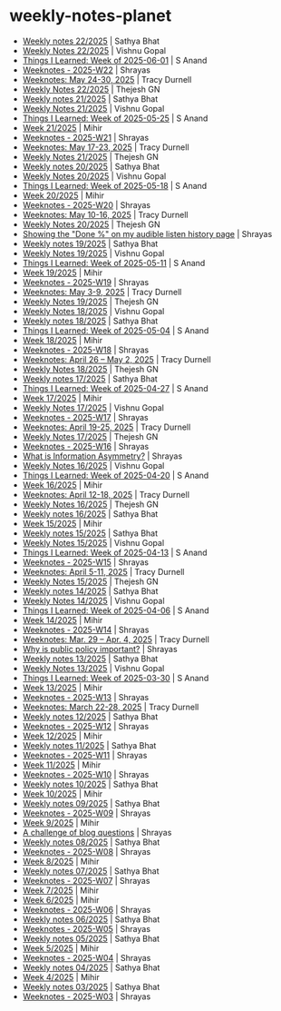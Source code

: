 # weekly-notes-planet
<!-- BLOG-POST-LIST:START -->
- [Weekly notes 22/2025](https://sathyabh.at/weekly-notes-22-2025/) | Sathya Bhat 
- [Weekly Notes 22/2025](https://vishnugopal.com/2025/06/01/weekly-notes-22-2025/) | Vishnu Gopal 
- [Things I Learned: Week of 2025-06-01](https://til.s-anand.net/2025-06-01.html) | S Anand 
- [Weeknotes - 2025-W22](https://shrayas.com/weeknotes-2025-w22) | Shrayas 
- [Weeknotes: May 24-30, 2025](https://tracydurnell.com/2025/05/30/weeknotes-may-24-30-2025/) | Tracy Durnell 
- [Weekly Notes 22/2025](https://thejeshgn.com/2025/05/30/weekly-notes-22-2025/) | Thejesh GN 
- [Weekly notes 21/2025](https://sathyabh.at/weekly-notes-21-2025/) | Sathya Bhat 
- [Weekly Notes 21/2025](https://vishnugopal.com/2025/05/25/weekly-notes-21-2025/) | Vishnu Gopal 
- [Things I Learned: Week of 2025-05-25](https://til.s-anand.net/2025-05-25.html) | S Anand 
- [Week 21/2025](https://learningwala.in/blog/week-21-2025/) | Mihir 
- [Weeknotes - 2025-W21](https://shrayas.com/weeknotes-2025-w21) | Shrayas 
- [Weeknotes: May 17-23, 2025](https://tracydurnell.com/2025/05/23/weeknotes-may-17-23-2025/) | Tracy Durnell 
- [Weekly Notes 21/2025](https://thejeshgn.com/2025/05/23/weekly-notes-21-2025/) | Thejesh GN 
- [Weekly notes 20/2025](https://sathyabh.at/weekly-notes-20-2025/) | Sathya Bhat 
- [Weekly Notes 20/2025](https://vishnugopal.com/2025/05/18/weekly-notes-20-2025/) | Vishnu Gopal 
- [Things I Learned: Week of 2025-05-18](https://til.s-anand.net/2025-05-18.html) | S Anand 
- [Week 20/2025](https://learningwala.in/blog/week-20-2025/) | Mihir 
- [Weeknotes - 2025-W20](https://shrayas.com/weeknotes-2025-w20) | Shrayas 
- [Weeknotes: May 10-16, 2025](https://tracydurnell.com/2025/05/16/weeknotes-may-10-16-2025/) | Tracy Durnell 
- [Weekly Notes 20/2025](https://thejeshgn.com/2025/05/16/weekly-notes-20-2025/) | Thejesh GN 
- [Showing the &quot;Done %&quot; on my audible listen history page](https://shrayas.com/showing-the-done-percent-on-my-audible-listen-history-page) | Shrayas 
- [Weekly notes 19/2025](https://sathyabh.at/weekly-notes-19-2025/) | Sathya Bhat 
- [Weekly Notes 19/2025](https://vishnugopal.com/2025/05/11/weekly-notes-19-2025/) | Vishnu Gopal 
- [Things I Learned: Week of 2025-05-11](https://til.s-anand.net/2025-05-11.html) | S Anand 
- [Week 19/2025](https://learningwala.in/blog/week-19-2025/) | Mihir 
- [Weeknotes - 2025-W19](https://shrayas.com/weeknotes-2025-w19) | Shrayas 
- [Weeknotes: May 3-9, 2025](https://tracydurnell.com/2025/05/09/weeknotes-may-3-9-2025/) | Tracy Durnell 
- [Weekly Notes 19/2025](https://thejeshgn.com/2025/05/09/weekly-notes-19-2025/) | Thejesh GN 
- [Weekly Notes 18/2025](https://vishnugopal.com/2025/05/04/weekly-notes-18-2025/) | Vishnu Gopal 
- [Weekly notes 18/2025](https://sathyabh.at/weekly-notes-18-2025/) | Sathya Bhat 
- [Things I Learned: Week of 2025-05-04](https://til.s-anand.net/2025-05-04.html) | S Anand 
- [Week 18/2025](https://learningwala.in/blog/week-18-2025/) | Mihir 
- [Weeknotes - 2025-W18](https://shrayas.com/weeknotes-2025-w18) | Shrayas 
- [Weeknotes: April 26 – May 2, 2025](https://tracydurnell.com/2025/05/02/weeknotes-april-26-may-2-2025/) | Tracy Durnell 
- [Weekly Notes 18/2025](https://thejeshgn.com/2025/05/03/weekly-notes-18-2025/) | Thejesh GN 
- [Weekly notes 17/2025](https://sathyabh.at/weekly-notes-17-2025/) | Sathya Bhat 
- [Things I Learned: Week of 2025-04-27](https://til.s-anand.net/2025-04-27.html) | S Anand 
- [Week 17/2025](https://learningwala.in/blog/week-17-2025/) | Mihir 
- [Weekly Notes 17/2025](https://vishnugopal.com/2025/04/27/weekly-notes-17-2025/) | Vishnu Gopal 
- [Weeknotes - 2025-W17](https://shrayas.com/weeknotes-2025-w17) | Shrayas 
- [Weeknotes: April 19-25, 2025](https://tracydurnell.com/2025/04/25/weeknotes-april-19-25-2025/) | Tracy Durnell 
- [Weekly Notes 17/2025](https://thejeshgn.com/2025/04/25/weekly-notes-17-2025/) | Thejesh GN 
- [Weeknotes - 2025-W16](https://shrayas.com/weeknotes-2025-w16) | Shrayas 
- [What is Information Asymmetry?](https://shrayas.com/what-is-information-asymmetry) | Shrayas 
- [Weekly Notes 16/2025](https://vishnugopal.com/2025/04/20/weekly-notes-16-2025/) | Vishnu Gopal 
- [Things I Learned: Week of 2025-04-20](https://til.s-anand.net/2025-04-20.html) | S Anand 
- [Week 16/2025](https://learningwala.in/blog/week-16-2025/) | Mihir 
- [Weeknotes: April 12-18, 2025](https://tracydurnell.com/2025/04/18/weeknotes-april-12-18-2025/) | Tracy Durnell 
- [Weekly Notes 16/2025](https://thejeshgn.com/2025/04/18/weekly-notes-16-2025/) | Thejesh GN 
- [Weekly notes 16/2025](https://sathyabh.at/weekly-notes-16-2025/) | Sathya Bhat 
- [Week 15/2025](https://learningwala.in/blog/week-15-2025/) | Mihir 
- [Weekly notes 15/2025](https://sathyabh.at/weekly-notes-15-2025/) | Sathya Bhat 
- [Weekly Notes 15/2025](https://vishnugopal.com/2025/04/13/weekly-notes-15-2025/) | Vishnu Gopal 
- [Things I Learned: Week of 2025-04-13](https://til.s-anand.net/2025-04-13.html) | S Anand 
- [Weeknotes - 2025-W15](https://shrayas.com/weeknotes-2025-w15) | Shrayas 
- [Weeknotes: April 5-11, 2025](https://tracydurnell.com/2025/04/11/weeknotes-april-5-11-2025/) | Tracy Durnell 
- [Weekly Notes 15/2025](https://thejeshgn.com/2025/04/11/weekly-notes-15-2025/) | Thejesh GN 
- [Weekly notes 14/2025](https://sathyabh.at/weekly-notes-14-2025/) | Sathya Bhat 
- [Weekly Notes 14/2025](https://vishnugopal.com/2025/04/06/weekly-notes-14-2025/) | Vishnu Gopal 
- [Things I Learned: Week of 2025-04-06](https://til.s-anand.net/2025-04-06.html) | S Anand 
- [Week 14/2025](https://learningwala.in/blog/week-14-2025/) | Mihir 
- [Weeknotes - 2025-W14](https://shrayas.com/weeknotes-2025-w14) | Shrayas 
- [Weeknotes: Mar. 29 – Apr. 4, 2025](https://tracydurnell.com/2025/04/04/weeknotes-mar-29-apr-4-2025/) | Tracy Durnell 
- [Why is public policy important?](https://shrayas.com/why-is-public-policy-important) | Shrayas 
- [Weekly notes 13/2025](https://sathyabh.at/weekly-notes-13-2025/) | Sathya Bhat 
- [Weekly Notes 13/2025](https://vishnugopal.com/2025/03/30/weekly-notes-13-2025/) | Vishnu Gopal 
- [Things I Learned: Week of 2025-03-30](https://til.s-anand.net/2025-03-30.html) | S Anand 
- [Week 13/2025](https://learningwala.in/blog/week-13-2025/) | Mihir 
- [Weeknotes - 2025-W13](https://shrayas.com/weeknotes-2025-w13) | Shrayas 
- [Weeknotes: March 22-28, 2025](https://tracydurnell.com/2025/03/28/weeknotes-march-22-28-2025/) | Tracy Durnell 
- [Weekly notes 12/2025](https://sathyabh.at/weekly-notes-12-2025/) | Sathya Bhat 
- [Weeknotes - 2025-W12](https://shrayas.com/weeknotes-2025-w12) | Shrayas 
- [Week 12/2025](https://learningwala.in/blog/week-12-2025/) | Mihir 
- [Weekly notes 11/2025](https://sathyabh.at/weekly-notes-11-2025/) | Sathya Bhat 
- [Weeknotes - 2025-W11](https://shrayas.com/weeknotes-2025-w11) | Shrayas 
- [Week 11/2025](https://learningwala.in/blog/week-11-2025/) | Mihir 
- [Weeknotes - 2025-W10](https://shrayas.com/weeknotes-2025-w10) | Shrayas 
- [Weekly notes 10/2025](https://sathyabh.at/weekly-notes-10-2025/) | Sathya Bhat 
- [Week 10/2025](https://learningwala.in/blog/week-10-2025/) | Mihir 
- [Weekly notes 09/2025](https://sathyabh.at/weekly-notes-09-2025/) | Sathya Bhat 
- [Weeknotes - 2025-W09](https://shrayas.com/weeknotes-2025-w09) | Shrayas 
- [Week 9/2025](https://learningwala.in/blog/week-9-2025/) | Mihir 
- [A challenge of blog questions](https://shrayas.com/a-challenge-of-blog-questions) | Shrayas 
- [Weekly notes 08/2025](https://sathyabh.at/weekly-notes-08-2025/) | Sathya Bhat 
- [Weeknotes - 2025-W08](https://shrayas.com/weeknotes-2025-w08) | Shrayas 
- [Week 8/2025](https://learningwala.in/blog/week-8-2025/) | Mihir 
- [Weekly notes 07/2025](https://sathyabh.at/weekly-notes-07-2025/) | Sathya Bhat 
- [Weeknotes - 2025-W07](https://shrayas.com/weeknotes-2025-w07) | Shrayas 
- [Week 7/2025](https://learningwala.in/blog/week-7-2025/) | Mihir 
- [Week 6/2025](https://learningwala.in/blog/week-6-2025/) | Mihir 
- [Weeknotes - 2025-W06](https://shrayas.com/weeknotes-2025-w06) | Shrayas 
- [Weekly notes 06/2025](https://sathyabh.at/weekly-notes-06-2025/) | Sathya Bhat 
- [Weeknotes - 2025-W05](https://shrayas.com/weeknotes-2025-w05) | Shrayas 
- [Weekly notes 05/2025](https://sathyabh.at/weekly-notes-05-2025/) | Sathya Bhat 
- [Week 5/2025](https://learningwala.in/blog/week-5-2025/) | Mihir 
- [Weeknotes - 2025-W04](https://shrayas.com/weeknotes-2025-w04) | Shrayas 
- [Weekly notes 04/2025](https://sathyabh.at/weekly-notes-04-2025/) | Sathya Bhat 
- [Week 4/2025](https://learningwala.in/blog/week-4-2025/) | Mihir 
- [Weekly notes 03/2025](https://sathyabh.at/weekly-notes-03-2025/) | Sathya Bhat 
- [Weeknotes - 2025-W03](https://shrayas.com/weeknotes-2025-w03) | Shrayas 
<!-- BLOG-POST-LIST:END -->
